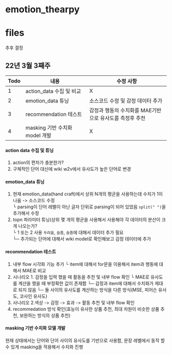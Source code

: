 # emotion_thearpy

# files
추후 결정

## 22년 3월 3째주
|Todo|내용|수정 사항|
|--|--|--|
|1|action_data 수집 및 비교|X|
|2|emotion_data 튜닝|소스코드 수정 및 감정 데이터 추가|
|3|recommendation 테스트|감정과 행동의 수치화를 MAE기반으로 유사도를 측정후 추천|
|4|masking 기반 수치화 model 개발|X|

#### action data 수집 및 튜닝
1. action의 편차가 충분한가?
2. 구체적인 단어 대신에 wiki w2v에서 유사도가 높은 단어로 변경

#### emotion_data 튜닝
1. 현재 emotion_data(hand craft)에서 상위 N개의 평균을 사용하는데 수치가 1이 나옴 -> 소스코드 수정  
└ parsing이 단어 레벨이 아닌 글자 단위로 parsing이 되어 있었음 `split(" ")`을 추가해서 수정  
2. topn 파라미터 튜닝(상위 몇 개의 평균을 사용해서 사용해야 각 데이터의 분산이 크게 나오는가?  
└ 1 또는 2 사용 `두려움`, `슬픔`, `슬픔`에 대해서 데이터 추가 필요   
└─ 추가되는 단어에 대해서 wiki model로 확인해보고 감정 데이터에 추가
#### recommendation 테스트
1. 내부 flow 시각화 기능 추가
└ item에 대해서 for문을 이용해서 item과 행동에 대해서 MAE로 비교
2. 시나리오 1. 감정을 입력 했을 때 활동을 추천 및 내부 flow 확인
└ MAE로 유사도를 계산을 했을 때 부정확한 값이 존재함
└─ 감정과 item에 대해서 수치화가 제대로 되지 않음
└─ 둘 사이의 유사도를 계산하는 방식을 다른 방식(MSE, 피어슨 유사도, 코사인 유사도)
3. 사나리오 2.색상 -> 감정 -> 효과 -> 활동 추천 및 내부 flow 확인
4. recommedation 방식 확인(효능이 유사한 상품 추천, 최대 차원이 비슷한 상품 추천, 보완하는 방식의 상품 추천)

#### masking 기반 수치화 모델 개발
현재 상태에서는 단어와 단어 사이의 유사도를 기반으로 사용함, 문장 레벨에서 동작 할 수 있게 masking을 적용해서 수치화 진행
